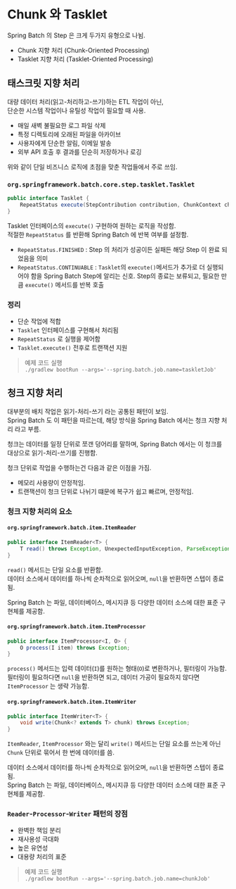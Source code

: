 # Chunk 와 Tasklet

Spring Batch 의 Step 은 크게 두가지 유형으로 나뉨.

- Chunk 지향 처리 (Chunk-Oriented Processing)
- Tasklet 지향 처리 (Tasklet-Oriented Processing)

## 태스크릿 지향 처리

대량 데이터 처리(읽고-처리하고-쓰기)하는 ETL 작업이 아닌,  
단순한 시스템 작업이나 유틸성 작업이 필요할 때 사용.

- 매일 새벽 불필요한 로그 파일 삭제
- 특정 디렉토리에 오래된 파일을 아카이브
- 사용자에게 단순한 알림, 이메일 발송
- 외부 API 호출 후 결과를 단순히 저장하거나 로깅

위와 같이 단일 비즈니스 로직에 초점을 맞춘 작업들에서 주로 쓰임.

### `org.springframework.batch.core.step.tasklet.Tasklet`

```java
public interface Tasklet {
	RepeatStatus execute(StepContribution contribution, ChunkContext chunkContext) throws Exception;
}

```

Tasklet 인터페이스의 `execute()` 구현하여 원하는 로직을 작성함.  
적절한 `RepeatStatus` 를 반환해 Spring Batch 에 반복 여부를 설정함.

- `RepeatStatus.FINISHED` : Step 의 처리가 성공이든 실패든 해당 Step 이 완료 되었음을 의미
- `RepeatStatus.CONTINUABLE` : `Tasklet`의 `execute()`메서드가 추가로 더 실행되어야 함을 Spring Batch Step에 알리는 신호. Step의 종료는 보류되고, 필요한 만큼 `execute()` 메서드를 반복 호출   

### 정리

- 단순 작업에 적합
- `Tasklet` 인터페이스를 구현해서 처리됨
- `RepeatStatus` 로 실행을 제어함
- `Tasklet.execute()` 전후로 트랜잭션 지원

> 예제 코드 실행  
> `./gradlew bootRun --args='--spring.batch.job.name=taskletJob'`

## 청크 지향 처리

대부분의 배치 작업은 읽기-처리-쓰기 라는 공통된 패턴이 보임.  
Spring Batch 도 이 패턴을 따르는데, 해당 방식을 Spring Batch 에서는 청크 지향 처리 라고 부름.

청크는 데이터를 일정 단위로 쪼갠 덩어리를 말하며, Spring Batch 에서는 이 청크를 대상으로 읽기-처리-쓰기를 진행함.

청크 단위로 작업을 수행하는건 다음과 같은 이점을 가짐.

- 메모리 사용량이 안정적임.
- 트랜잭션이 청크 단위로 나뉘기 떄문에 복구가 쉽고 빠르며, 안정적임.

### 청크 지향 처리의 요소

#### `org.springframework.batch.item.ItemReader`

```java
public interface ItemReader<T> {
    T read() throws Exception, UnexpectedInputException, ParseException, NonTransientResourceException;
}
```

`read()` 메서드는 단일 요소를 반환함.  
데이터 소스에서 데이터를 하나씩 순차적으로 읽어오며, `null`을 반환하면 스텝이 종료됨.

Spring Batch 는 파일, 데이터베이스, 메시지큐 등 다양한 데이터 소스에 대한 표준 구현체를 제공함.

#### `org.springframework.batch.item.ItemProcessor`

```java
public interface ItemProcessor<I, O> {
    O process(I item) throws Exception;
}
```

`process()` 메서드는 입력 데이터(`I`)를 원하는 형태(`O`)로 변환하거나, 필터링이 가능함.  
필터링이 필요하다면 `null`을 반환하면 되고, 데이터 가공이 필요하지 않다면 `ItemProcessor` 는 생략 가능함.

#### `org.springframework.batch.item.ItemWriter`

```java
public interface ItemWriter<T> {
    void write(Chunk<? extends T> chunk) throws Exception;
}
```

`ItemReader`, `ItemProcessor` 와는 달리 `write()` 메서드는 단일 요소를 쓰는게 아닌 `Chunk` 단위로 묶어서 한 번에 데이터를 씀.  


데이터 소스에서 데이터를 하나씩 순차적으로 읽어오며, `null`을 반환하면 스텝이 종료됨.  
Spring Batch 는 파일, 데이터베이스, 메시지큐 등 다양한 데이터 소스에 대한 표준 구현체를 제공함.

### `Reader`-`Processor`-`Writer` 패턴의 장점

- 완벽한 책임 분리
- 재사용성 극대화
- 높은 유연성
- 대용량 처리의 표준

> 예제 코드 실행  
> `./gradlew bootRun --args='--spring.batch.job.name=chunkJob'`